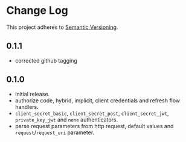 # Change Log

This project adheres to [Semantic Versioning](https://semver.org).

## 0.1.1

- corrected github tagging

## 0.1.0

- initial release.
- authorize code, hybrid, implicit, client credentials and refresh flow handlers.
- `client_secret_basic`, `client_secret_post`, `client_secret_jwt`, `private_key_jwt` and `none` authenticators.
- parse request parameters from http request, default values and `request`/`request_uri` parameter.